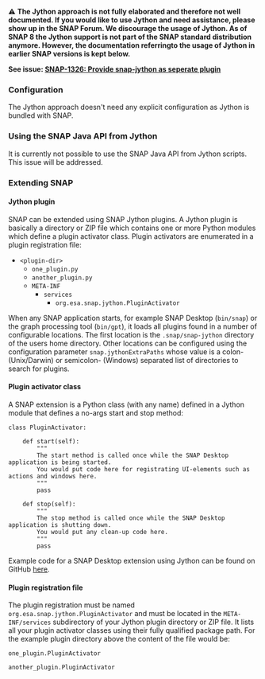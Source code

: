 ⚠ **The Jython approach is not fully elaborated and therefore not well documented. If you would like to use 
Jython and need assistance, please show up in the SNAP Forum. We discourage the usage of Jython. As of SNAP 8 
the Jython support is not part of the SNAP standard distribution anymore. However, the documentation 
referringto the usage of Jython in earlier SNAP versions is kept below.**

**See issue: [SNAP-1326: Provide snap-jython as seperate plugin](https://senbox.atlassian.net/browse/SNAP-1326)**

### Configuration

The Jython approach doesn't need any explicit configuration as Jython is bundled with SNAP.

### Using the SNAP Java API from Jython

It is currently not possible to use the SNAP Java API from Jython scripts. This issue will be addressed.
️
### Extending SNAP

#### Jython plugin

SNAP can be extended using SNAP Jython plugins. A Jython plugin is basically a directory or ZIP file which 
contains one or more Python modules which define a plugin activator class. Plugin activators are enumerated 
in a plugin registration file:

* `<plugin-dir>`
  * `one_plugin.py`
  * `another_plugin.py`
  * `META-INF`
    * `services`
      * `org.esa.snap.jython.PluginActivator`

When any SNAP application starts, for example SNAP Desktop (`bin/snap`) or the graph processing tool (`bin/gpt`), 
it loads all plugins found in a number of configurable locations. The first location is the `.snap/snap-jython`
directory of the users home directory. Other locations can be configured using the configuration parameter
`snap.jythonExtraPaths` whose value is a colon- (Unix/Darwin) or semicolon- (Windows) separated list of 
directories to search for plugins.

#### Plugin activator class

A SNAP extension is a Python class (with any name) defined in a Jython module that defines a no-args start 
and stop method:

```
class PluginActivator:

    def start(self):
        """ 
        The start method is called once while the SNAP Desktop application is being started. 
        You would put code here for registrating UI-elements such as actions and windows here.
        """
        pass
    
    def stop(self):
        """ 
        The stop method is called once while the SNAP Desktop application is shutting down. 
        You would put any clean-up code here.
        """
        pass
```

Example code for a SNAP Desktop extension using Jython can be found on 
GitHub [here](https://github.com/senbox-org/snap-examples/tree/master/snap-jython-examples).

#### Plugin registration file

The plugin registration must be named `org.esa.snap.jython.PluginActivator` and must be located in 
the `META-INF/services` subdirectory of your Jython plugin directory or ZIP file. It lists all your plugin 
activator classes using their fully qualified package path. For the example plugin directory above the 
content of the file would be:

`one_plugin.PluginActivator`

`another_plugin.PluginActivator`
